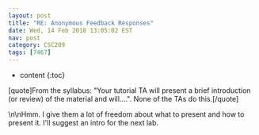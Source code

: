 ```yaml
---
layout: post
title: "RE: Anonymous Feedback Responses"
date: Wed, 14 Feb 2018 13:05:02 EST
nav: post
category: CSC209
tags: [7467]
---
```


* content
{:toc}

[quote]From the syllabus: "Your tutorial TA will present a brief introduction (or review) of the material and will....". None of the TAs do this.[/quote]
<!-- more -->
<p>\n\nHmm. I give them a lot of freedom about what to present and how to present it. I'll suggest an intro for the next lab.</p>
